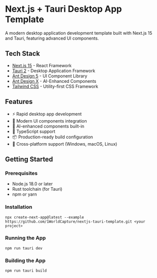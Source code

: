 # Next.js + Tauri Desktop App Template

A modern desktop application development template built with Next.js 15 and Tauri, featuring advanced UI components.

## Tech Stack

- [Next.js 15](https://nextjs.org/) - React Framework
- [Tauri 2](https://tauri.app/) - Desktop Application Framework
- [Ant Design 5](https://ant.design/) - UI Component Library
- [Ant Design X](https://x.ant.design/) - AI-Enhanced Components
- [Tailwind CSS](https://tailwindcss.com/) - Utility-first CSS Framework

## Features

- ⚡️ Rapid desktop app development
- 🎨 Modern UI components integration
- 🤖 AI-enhanced components built-in
- 🎯 TypeScript support
- 📦 Production-ready build configuration
- 🎉 Cross-platform support (Windows, macOS, Linux)

## Getting Started

### Prerequisites

- Node.js 18.0 or later
- Rust toolchain (for Tauri)
- npm or yarn

### Installation

```
npx create-next-app@latest --example https://github.com/1WorldCapture/nextjs-tauri-template.git <your project>
```

### Running the App

```
npm run tauri dev
```

### Building the App

```
npm run tauri build
```
